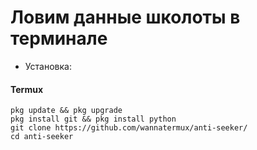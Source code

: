 # Ловим данные школоты в терминале

* Установка:

#### Termux
```
pkg update && pkg upgrade
pkg install git && pkg install python
git clone https://github.com/wannatermux/anti-seeker/
cd anti-seeker
```
